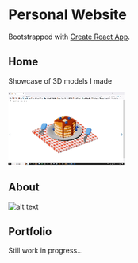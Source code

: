 # Personal Website

Bootstrapped with [Create React App](https://github.com/facebook/create-react-app).

## Home

Showcase of 3D models I made

![alt text](home.gif)

## About

![alt text](about.gif)

## Portfolio

Still work in progress...
